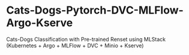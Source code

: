 # Cats-Dogs-Pytorch-DVC-MLFlow-Argo-Kserve
Cats-Dogs Classification with Pre-trained Renset using MLStack (Kubernetes + Argo + MLFlow + DVC + Minio + Kserve)
